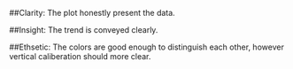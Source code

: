 ##Clarity:
The plot honestly present the data. 

##Insight:
The trend is conveyed clearly.

##Ethsetic:
The colors are good enough to distinguish each other, however vertical caliberation should more clear.
